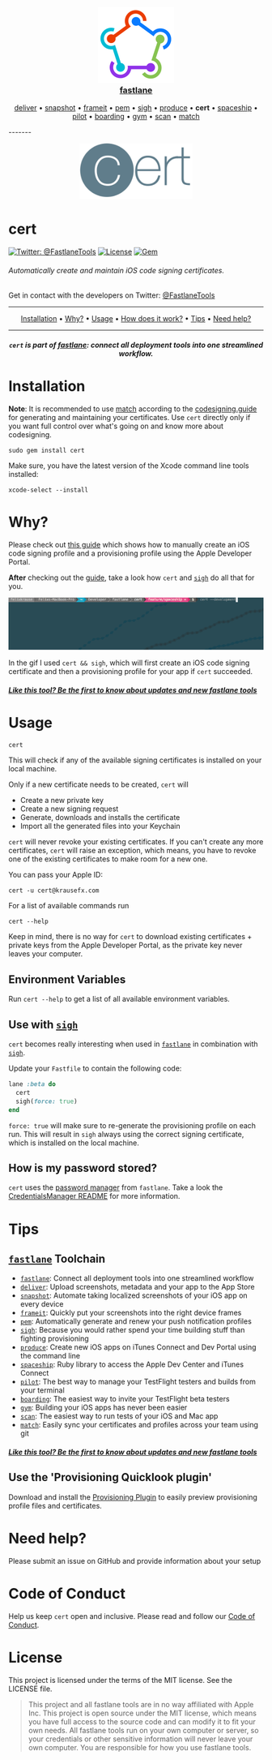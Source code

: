 <h3 align="center">
  <a href="https://github.com/fastlane/fastlane/tree/master/fastlane">
    <img src="assets/fastlane.png" width="150" />
    <br />
    fastlane
  </a>
</h3>
<p align="center">
  <a href="https://github.com/fastlane/fastlane/tree/master/deliver">deliver</a> &bull;
  <a href="https://github.com/fastlane/fastlane/tree/master/snapshot">snapshot</a> &bull;
  <a href="https://github.com/fastlane/fastlane/tree/master/frameit">frameit</a> &bull;
  <a href="https://github.com/fastlane/fastlane/tree/master/pem">pem</a> &bull;
  <a href="https://github.com/fastlane/fastlane/tree/master/sigh">sigh</a> &bull;
  <a href="https://github.com/fastlane/fastlane/tree/master/produce">produce</a> &bull;
  <b>cert</b> &bull;
  <a href="https://github.com/fastlane/fastlane/tree/master/spaceship">spaceship</a> &bull;
  <a href="https://github.com/fastlane/fastlane/tree/master/pilot">pilot</a> &bull;
  <a href="https://github.com/fastlane/boarding">boarding</a> &bull;
  <a href="https://github.com/fastlane/fastlane/tree/master/gym">gym</a> &bull;
  <a href="https://github.com/fastlane/fastlane/tree/master/scan">scan</a> &bull;
  <a href="https://github.com/fastlane/fastlane/tree/master/match">match</a>
</p>
-------

<p align="center">
  <img src="assets/cert.png" height="110">
</p>

cert
============

[![Twitter: @FastlaneTools](https://img.shields.io/badge/contact-@FastlaneTools-blue.svg?style=flat)](https://twitter.com/fastlanetools)
[![License](https://img.shields.io/badge/license-MIT-green.svg?style=flat)](https://github.com/fastlane/cert/blob/master/LICENSE)
[![Gem](https://img.shields.io/gem/v/cert.svg?style=flat)](http://rubygems.org/gems/cert)

###### Automatically create and maintain iOS code signing certificates.

Get in contact with the developers on Twitter: [@FastlaneTools](https://twitter.com/FastlaneTools)

-------
<p align="center">
    <a href="#installation">Installation</a> &bull;
    <a href="#why">Why?</a> &bull;
    <a href="#usage">Usage</a> &bull;
    <a href="#how-does-it-work">How does it work?</a> &bull;
    <a href="#tips">Tips</a> &bull;
    <a href="#need-help">Need help?</a>
</p>

-------

<h5 align="center"><code>cert</code> is part of <a href="https://fastlane.tools">fastlane</a>: connect all deployment tools into one streamlined workflow.</h5>



# Installation

**Note**: It is recommended to use [match](https://github.com/fastlane/fastlane/tree/master/match) according to the [codesigning.guide](https://codesigning.guide) for generating and maintaining your certificates. Use `cert` directly only if you want full control over what's going on and know more about codesigning.

    sudo gem install cert

Make sure, you have the latest version of the Xcode command line tools installed:

    xcode-select --install

# Why?

Please check out [this guide](https://github.com/fastlane/fastlane/blob/master/cert/ManualSteps.md) which shows how to manually create an iOS code signing profile and a provisioning profile using the Apple Developer Portal.

**After** checking out the [guide](https://github.com/fastlane/fastlane/blob/master/cert/ManualSteps.md), take a look how `cert` and [`sigh`](https://github.com/fastlane/fastlane/tree/master/sigh) do all that for you.

![assets/cert.gif](assets/cert.gif)

In the gif I used `cert && sigh`, which will first create an iOS code signing certificate and then a provisioning profile for your app if `cert` succeeded.

##### [Like this tool? Be the first to know about updates and new fastlane tools](https://tinyletter.com/krausefx)

# Usage

    cert

This will check if any of the available signing certificates is installed on your local machine.

Only if a new certificate needs to be created, `cert` will

- Create a new private key
- Create a new signing request
- Generate, downloads and installs the certificate
- Import all the generated files into your Keychain


`cert` will never revoke your existing certificates. If you can't create any more certificates, `cert` will raise an exception, which means, you have to revoke one of the existing certificates to make room for a new one.


You can pass your Apple ID:

    cert -u cert@krausefx.com

For a list of available commands run

    cert --help

Keep in mind, there is no way for `cert` to download existing certificates + private keys from the Apple Developer Portal, as the private key never leaves your computer.

## Environment Variables

Run `cert --help` to get a list of all available environment variables.

## Use with [`sigh`](https://github.com/fastlane/fastlane/tree/master/sigh)

`cert` becomes really interesting when used in [`fastlane`](https://github.com/fastlane/fastlane/tree/master/fastlane) in combination with [`sigh`](https://github.com/fastlane/fastlane/tree/master/sigh).

Update your `Fastfile` to contain the following code:

```ruby
lane :beta do
  cert
  sigh(force: true)
end
```

`force: true` will make sure to re-generate the provisioning profile on each run.
This will result in `sigh` always using the correct signing certificate, which is installed on the local machine.


## How is my password stored?
`cert` uses the [password manager](https://github.com/fastlane/fastlane/tree/master/credentials_manager) from `fastlane`. Take a look the [CredentialsManager README](https://github.com/fastlane/fastlane/blob/master/credentials_manager/README.md) for more information.

# Tips

## [`fastlane`](https://fastlane.tools) Toolchain

- [`fastlane`](https://fastlane.tools): Connect all deployment tools into one streamlined workflow
- [`deliver`](https://github.com/fastlane/fastlane/tree/master/deliver): Upload screenshots, metadata and your app to the App Store
- [`snapshot`](https://github.com/fastlane/fastlane/tree/master/snapshot): Automate taking localized screenshots of your iOS app on every device
- [`frameit`](https://github.com/fastlane/fastlane/tree/master/frameit): Quickly put your screenshots into the right device frames
- [`pem`](https://github.com/fastlane/fastlane/tree/master/pem): Automatically generate and renew your push notification profiles
- [`sigh`](https://github.com/fastlane/fastlane/tree/master/sigh): Because you would rather spend your time building stuff than fighting provisioning
- [`produce`](https://github.com/fastlane/fastlane/tree/master/produce): Create new iOS apps on iTunes Connect and Dev Portal using the command line
- [`spaceship`](https://github.com/fastlane/fastlane/tree/master/spaceship): Ruby library to access the Apple Dev Center and iTunes Connect
- [`pilot`](https://github.com/fastlane/fastlane/tree/master/pilot): The best way to manage your TestFlight testers and builds from your terminal
- [`boarding`](https://github.com/fastlane/boarding): The easiest way to invite your TestFlight beta testers
- [`gym`](https://github.com/fastlane/fastlane/tree/master/gym): Building your iOS apps has never been easier
- [`scan`](https://github.com/fastlane/fastlane/tree/master/scan): The easiest way to run tests of your iOS and Mac app
- [`match`](https://github.com/fastlane/fastlane/tree/master/match): Easily sync your certificates and profiles across your team using git

##### [Like this tool? Be the first to know about updates and new fastlane tools](https://tinyletter.com/krausefx)

## Use the 'Provisioning Quicklook plugin'
Download and install the [Provisioning Plugin](https://github.com/chockenberry/Provisioning) to easily preview provisioning profile files and certificates.

# Need help?
Please submit an issue on GitHub and provide information about your setup

# Code of Conduct
Help us keep `cert` open and inclusive. Please read and follow our [Code of Conduct](https://github.com/fastlane/code-of-conduct).

# License
This project is licensed under the terms of the MIT license. See the LICENSE file.

> This project and all fastlane tools are in no way affiliated with Apple Inc. This project is open source under the MIT license, which means you have full access to the source code and can modify it to fit your own needs. All fastlane tools run on your own computer or server, so your credentials or other sensitive information will never leave your own computer. You are responsible for how you use fastlane tools.
